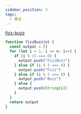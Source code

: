 ```yaml
---
sidebar_position: 3
tags:
  - 算法
---
```


[fizz-buzz](https://leetcode.com/problems/fizz-buzz/)

```js
function fizzBuzz(n) {
  const output = []
  for (let i = 1; i <= n; i++) {
    if (i % 15 === 0) {
      output.push("FizzBuzz")
    } else if (i % 3 === 0) {
      output.push("Fizz")
    } else if (i % 5 === 0) {
      output.push("Buzz")
    } else {
      output.push(String(i))
    }
  }
  return output
}
```
